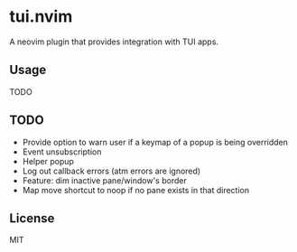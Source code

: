 # tui.nvim

A neovim plugin that provides integration with TUI apps.

## Usage

TODO

## TODO

- Provide option to warn user if a keymap of a popup is being overridden
- Event unsubscription
- Helper popup
- Log out callback errors (atm errors are ignored)
- Feature: dim inactive pane/window's border
- Map move shortcut to noop if no pane exists in that direction

## License

MIT
